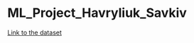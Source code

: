 # ML_Project_Havryliuk_Savkiv

[Link to the dataset](https://www.kaggle.com/datasets/savkivyaryna/ukr-bigger)


